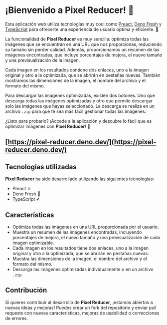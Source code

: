# ¡Bienvenido a Pixel Reducer! 👋

Esta aplicación web utiliza tecnologías muy cool como [Preact](https://preactjs.com/), [Deno Fresh](https://fresh.deno.dev/) y [TypeScript](https://www.typescriptlang.org/) para ofrecerte una experiencia de usuario óptima y eficiente. 🤘

La funcionalidad de **Pixel Reducer** es muy sencilla: optimiza todas las imágenes que se encuentran en una URL que nos proporcionas, reduciendo su tamaño sin perder calidad. Además, proporcionamos un resumen de las imágenes encontradas, que incluye porcentajes de mejora, el nuevo tamaño y una previsualización de la imagen.

Cada imagen en los resultados contiene dos enlaces, uno a la imagen original y otro a la optimizada, que se abrirán en pestañas nuevas. También mostramos las dimensiones de la imagen, el nombre del archivo y el formato del mismo.

Para descargar las imágenes optimizadas, existen dos botones. Uno que descarga todas las imágenes optimizadas y otro que permite descargar solo las imágenes que hayas seleccionado. La descarga se realiza en un archivo `.zip` para que te sea más fácil gestionar todas las imágenes.

¿Listo para probarlo? ¡Accede a la aplicación y descubre lo fácil que es optimizar imágenes con **Pixel Reducer**! 💪

## [https://pixel-reducer.deno.dev/](https://pixel-reducer.deno.dev/)

## Tecnologías utilizadas

**Pixel Reducer** ha sido desarrollado utilizando las siguientes tecnologías:

- Preact ⚛
- Deno Fresh 🍋
- TypeScript ✔

## Características

- Optimiza todas las imágenes en una URL proporcionada por el usuario.
- Muestra un resumen de las imágenes encontradas, incluyendo porcentajes de mejora, el nuevo tamaño y una previsualización de cada imagen optimizable.
- Cada imagen en los resultados tiene dos enlaces, uno a la imagen original y otro a la optimizada, que se abrirán en pestañas nuevas.
- Muestra las dimensiones de la imagen, el nombre del archivo y el formato del mismo.
- Descarga las imágenes optimizadas individualmente o en un archivo `.zip`.

## Contribución

Si quieres contribuir al desarrollo de **Pixel Reducer**, ¡estamos abiertos a nuevas ideas y mejoras! Puedes crear un fork del repositorio y enviar pull requests con nuevas características, mejoras de usabilidad o correcciones de errores.
